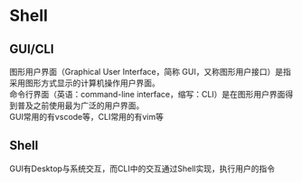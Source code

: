 # Shell

## GUI/CLI

图形用户界面（Graphical User Interface，简称 GUI，又称图形用户接口）是指采用图形方式显示的计算机操作用户界面。  
命令行界面（英语：command-line interface，缩写：CLI）是在图形用户界面得到普及之前使用最为广泛的用户界面。  
GUI常用的有vscode等，CLI常用的有vim等

## Shell
GUI有Desktop与系统交互，而CLI中的交互通过Shell实现，执行用户的指令  

